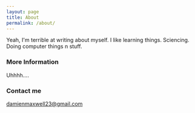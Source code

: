 ```yaml
---
layout: page
title: About
permalink: /about/
---
```


Yeah, I'm terrible at writing about myself. I like learning things. Sciencing. Doing computer things n stuff. 

### More Information

Uhhhh....

### Contact me

[damienmaxwell23@gmail.com](mailto:damienmaxwell23@gmail.com)
